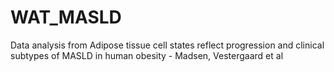 # WAT_MASLD
Data analysis from Adipose tissue cell states reflect progression and clinical subtypes of MASLD in human obesity - Madsen, Vestergaard et al
